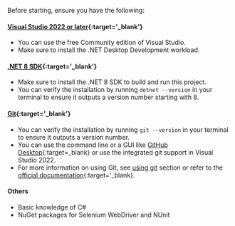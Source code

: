 Before starting, ensure you have the following:

#### [Visual Studio 2022 or later](https://visualstudio.microsoft.com/downloads/){:target='_blank'}
- You can use the free Community edition of Visual Studio.
- Make sure to install the .NET Desktop Development workload.
#### [.NET 8 SDK](https://dotnet.microsoft.com/download/dotnet/8.0){:target='_blank'}
- Make sure to install the .NET 8 SDK to build and run this project.
- You can verify the installation by running `dotnet --version` in your terminal to ensure it outputs a version number starting with 8.
#### [Git](https://git-scm.com/downloads){:target='_blank'}
- You can verify the installation by running `git --version` in your terminal to ensure it outputs a version number.
- You can use the command line or a GUI like [GitHub Desktop](https://desktop.github.com/){:target=_blank} or use the integrated git support in Visual Studio 2022.
- For more information on using Git, see [using git](./git.md) section or refer to the [official documentation](https://git-scm.com/doc){:target='_blank}.
#### Others
- Basic knowledge of C#
- NuGet packages for Selenium WebDriver and NUnit
